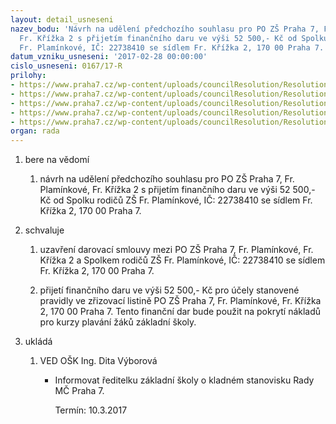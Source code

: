 ```yaml
---
layout: detail_usneseni
nazev_bodu: 'Návrh na udělení předchozího souhlasu pro PO ZŠ Praha 7, Fr. Plamínkové,
  Fr. Křížka 2 s přijetím finančního daru ve výši 52 500,- Kč od Spolku rodičů ZŠ
  Fr. Plamínkové, IČ: 22738410 se sídlem Fr. Křížka 2, 170 00 Praha 7.'
datum_vzniku_usneseni: '2017-02-28 00:00:00'
cislo_usneseni: 0167/17-R
prilohy:
- https://www.praha7.cz/wp-content/uploads/councilResolution/Resolutions/28865/export/1Duvodovazprava~171696.doc
- https://www.praha7.cz/wp-content/uploads/councilResolution/Resolutions/28865/export/2ZadostZSPlaminkova~171695.pdf
- https://www.praha7.cz/wp-content/uploads/councilResolution/Resolutions/28865/export/3Darovacismlouva~171694.doc
- https://www.praha7.cz/wp-content/uploads/councilResolution/Resolutions/28865/export/4VypiszOR~171692.pdf
- https://www.praha7.cz/wp-content/uploads/councilResolution/Resolutions/28865/export/export~296677.pdf
organ: rada
---
```

<OL class=urzList_view id=urzList>
<LI class=urzClass1><SPAN name="1">bere na vědomí</SPAN> 
<OL class=urzOlClass>
<LI class=urzClass2 style="TEXT-ALIGN: left"><SPAN>
<P>návrh na udělení předchozího souhlasu pro PO ZŠ Praha 7, Fr. Plamínkové, Fr. Křížka 2 s přijetím finančního daru ve výši 52 500,- Kč od Spolku rodičů ZŠ Fr. Plamínkové, IČ: 22738410 se sídlem Fr. Křížka 2, 170 00 Praha 7.</P></SPAN></LI></OL></LI>
<LI class=urzClass1><SPAN name="24">schvaluje</SPAN> 
<OL class=urzOlClass>
<LI class=urzClass2 style="TEXT-ALIGN: left"><SPAN>
<P>uzavření darovací smlouvy mezi&nbsp;PO ZŠ Praha 7, Fr. Plamínkové, Fr. Křížka 2&nbsp;a Spolkem rodičů ZŠ Fr. Plamínkové, IČ: 22738410 se sídlem Fr. Křížka 2, 170 00 Praha 7.</P></SPAN></LI>
<LI class=urzClass2 style="TEXT-ALIGN: left"><SPAN>
<P>přijetí finančního daru ve výši 52 500,- Kč pro účely stanovené pravidly ve zřizovací listině PO ZŠ Praha 7, Fr. Plamínkové, Fr. Křížka 2, 170 00 Praha 7. Tento finanční dar bude použit&nbsp;na pokrytí nákladů pro kurzy&nbsp;plavání&nbsp;žáků základní školy.</P></SPAN></LI></OL></LI>
<LI class=urzClass1 id=urzUkoly><SPAN name="1">ukládá</SPAN>
<OL class=urzOlClass>
<LI class=urzClass2><SPAN>
<P>VED OŠK Ing. Dita Výborová</P></SPAN>
<UL class=urzUlClass>
<LI class=urzClass3><SPAN>
<P>Informovat ředitelku základní školy o kladném stanovisku Rady MČ Praha 7.</P></SPAN><SPAN class=urzUkolTermin>Termín:&nbsp;10.3.2017</SPAN></LI></UL></LI></OL></LI></OL>